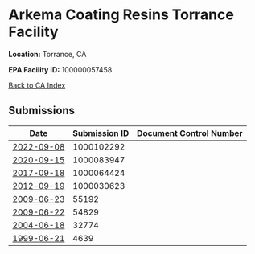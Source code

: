 # Arkema Coating Resins Torrance Facility

**Location:** Torrance, CA

**EPA Facility ID:** 100000057458

[Back to CA Index](../../index.md)

## Submissions

| Date | Submission ID | Document Control Number |
|------|--------------|-------------------------|
| [2022-09-08](submissions/1000102292.md) | 1000102292 |  |
| [2020-09-15](submissions/1000083947.md) | 1000083947 |  |
| [2017-09-18](submissions/1000064424.md) | 1000064424 |  |
| [2012-09-19](submissions/1000030623.md) | 1000030623 |  |
| [2009-06-23](submissions/55192.md) | 55192 |  |
| [2009-06-22](submissions/54829.md) | 54829 |  |
| [2004-06-18](submissions/32774.md) | 32774 |  |
| [1999-06-21](submissions/4639.md) | 4639 |  |
